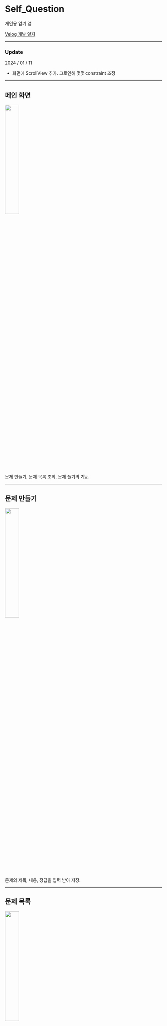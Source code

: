 # Self_Question

개인용 암기 앱

<a href='https://velog.io/@e414/%ED%94%84%EB%A1%9C%EC%A0%9D%ED%8A%B8-%EC%9E%90%EB%AC%B8%EC%9E%90%EB%8B%B5-%EC%95%B1-%EC%95%84%EC%9D%B4%EB%94%94%EC%96%B4'>Velog 개발 일지</a>

---

### Update

2024 / 01 / 11
- 화면에 ScrollView 추가. 그로인해 몇몇 constraint 조정

---

## 메인 화면

<img src = "https://github.com/Caution-Sun/Self_Question/assets/60997821/bb65d835-61aa-4234-9449-65f41bc486ae" width = "30%" height = "30%">

문제 만들기, 문제 목록 조회, 문제 풀기의 기능.

---

## 문제 만들기

<img src = "https://github.com/Caution-Sun/Self_Question/assets/60997821/bb6ef342-8494-41a6-adc6-70df62251429" width = "30%" height = "30%">

문제의 제목, 내용, 정답을 입력 받아 저장.

---

## 문제 목록

<img src = "https://github.com/Caution-Sun/Self_Question/assets/60997821/139cb2ed-f1cd-47c8-b4bc-1c96c71347b4" width = "30%" height = "30%">

문제들의 제목을 보여줌. 각 문제들을 클릭해 상세 화면으로 넘어감.

---

## 문제 조회, 수정, 삭제

<img src = "https://github.com/Caution-Sun/Self_Question/assets/60997821/8b84baa4-d552-48ea-800f-7299829a20be" width = "30%" height = "30%">

저장한 문제 내용을 조회 가능. 문제의 수정과 삭제 가능.

---

## 문제 풀기


<img src = "https://github.com/Caution-Sun/Self_Question/assets/60997821/e2857de5-fd1c-43c4-b2ec-7d1a0104f242" width = "30%" height = "30%">
<img src = "https://github.com/Caution-Sun/Self_Question/assets/60997821/107ca899-6740-4623-bf60-bf2c1c188821" width = "30%" height = "30%">
<img src = "https://github.com/Caution-Sun/Self_Question/assets/60997821/a9616548-1ec1-47da-bbe6-812c397ac260" width = "30%" height = "30%">

문제 목록 화면에서 각 문제를을 클릭해 문제 풀이 화면으로 넘어감.
문제 풀이 화면에선 정답 확인 버튼을 눌러 정답을 확인 가능하고, 이전/다음 문제로 이동 가능.
